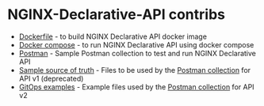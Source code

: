 # NGINX-Declarative-API contribs

- [Dockerfile](docker) - to build NGINX Declarative API docker image
- [Docker compose](docker-compose) - to run NGINX Declarative API using docker compose
- [Postman](postman) - Sample Postman collection to test and run NGINX Declarative API
- [Sample source of truth](sample-source-of-truth) - Files to be used by the [Postman collection](postman) for API v1 (deprecated)
- [GitOps examples](gitops-examples) - Example files used by the [Postman collection](postman) for API v2